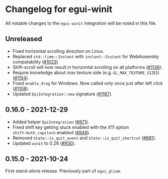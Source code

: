 # Changelog for egui-winit

All notable changes to the `egui-winit` integration will be noted in this file.


## Unreleased
* Fixed horizontal scrolling direction on Linux.
* Replaced `std::time::Instant` with `instant::Instant` for WebAssembly compatability ([#1023](https://github.com/emilk/egui/pull/1023))
* Shift-scroll will now result in horizontal scrolling on all platforms ([#1136](https://github.com/emilk/egui/pull/1136)).
* Require knowledge about max texture side (e.g. `GL_MAX_TEXTURE_SIZE`)) ([#1154](https://github.com/emilk/egui/pull/1154)).
* Fixed `enable_drag` for Windows. Now called only once just after left click ([#1108](https://github.com/emilk/egui/pull/1108)).
* Updated `EpiIntegration::new` signature ([#1187](https://github.com/emilk/egui/pull/1187)).


## 0.16.0 - 2021-12-29
* Added helper `EpiIntegration` ([#871](https://github.com/emilk/egui/pull/871)).
* Fixed shift key getting stuck enabled with the X11 option `shift:both_capslock` enabled ([#849](https://github.com/emilk/egui/pull/849)).
* Removed `State::is_quit_event` and `State::is_quit_shortcut` ([#881](https://github.com/emilk/egui/pull/881)).
* Updated `winit` to 0.26 ([#930](https://github.com/emilk/egui/pull/930)).


## 0.15.0 - 2021-10-24
First stand-alone release. Previously part of `egui_glium`.
